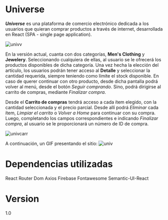 # Universe


**_Universe_** es una plataforma de comercio electrónico dedicada a los usuarios que quieran comprar productos a través de internet, desarrollada en React (SPA - single page application).

![univv](https://user-images.githubusercontent.com/63387258/136290205-3eda4f2d-fe1c-42d3-94c0-f2d81988dcb6.png)




En la versión actual, cuanta con dos categorías, **Men's Clothing** y **Jewelery**.
Seleccionando cualquiera de ellas, al usuario se le ofrecerá los productos disponibles de dicha categoría. Una vez hecha la elección del artículo, los usuarios podrán tener acceso al **Detalle** y seleccionar la cantidad requerida, siempre teniendo como límite el stock disponible. En caso de querer continuar con otro producto, desde dicha pantalla podrá volver al menú, desde el botón _Seguir comprando_. Sino, podrá dirigirse al carrito de compras, mediante _Finalizar compra_.

Desde el **Carrito de compras** tendrá acceso a cada ítem elegido, con la cantidad seleccionada y el precio parcial. Desde allí podrá _Eliminar_ cada ítem, _Limpiar el carrito_ o _Volver a Home_ para continuar con su compra. Luego, completando los campos correspondientes e indicando _Finalizar compra_, al usuario se le proporcionará un número de ID de compra.

![univcarr](https://user-images.githubusercontent.com/63387258/136291201-508ea4b9-1910-4c0f-81de-86924890c727.JPG)

A continuación, un GIF presentando el sitio:
![univ](https://user-images.githubusercontent.com/63387258/136291418-8235a79f-513e-4d89-a3f4-40964cda4b7d.gif)

# Dependencias utilizadas
React Router Dom
Axios
Firebase
Fontawesome
Semantic-UI-React

# Version
1.0




